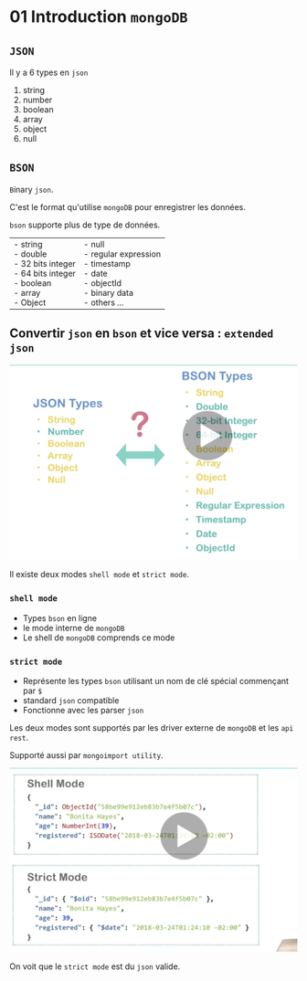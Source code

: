 # 01 Introduction `mongoDB`

## `JSON`

Il y a 6 types en `json`

1. string
2. number
3. boolean
4. array
5. object
6. null

## `BSON`

`B`inary `json`.

C'est le format qu'utilise `mongoDB` pour enregistrer les données.

`bson` supporte plus de type de données.

|                                                              |                                                              |
| ------------------------------------------------------------ | ------------------------------------------------------------ |
| - string<br /> - double<br /> - 32 bits integer<br /> - 64 bits integer<br /> - boolean<br /> - array <br />- Object | - null<br /> - regular expression<br />- timestamp<br />- date<br />- objectId<br />- binary data<br />- others ... |

## Convertir `json` en `bson` et vice versa : `extended json`

<img src="assets/Screenshot 2020-03-24 at 09.33.44.png" alt="Screenshot 2020-03-24 at 09.33.44" style="zoom:50%;" />

Il existe deux modes `shell mode` et `strict mode`.

### `shell mode`

- Types `bson` en ligne
- le mode interne de `mongoDB`
- Le shell de `mongoDB` comprends ce mode

### `strict mode`

- Représente les types `bson` utilisant un nom de clé spécial commençant par `$`
- standard `json` compatible
- Fonctionne avec les parser `json`

Les deux modes sont supportés par les driver externe de `mongoDB` et les `api rest`.

Supporté aussi par `mongoimport utility`.

<img src="assets/Screenshot 2020-03-24 at 09.44.46.png" alt="Screenshot 2020-03-24 at 09.44.46" style="zoom:50%;" />

On voit que le `strict mode` est du `json` valide.